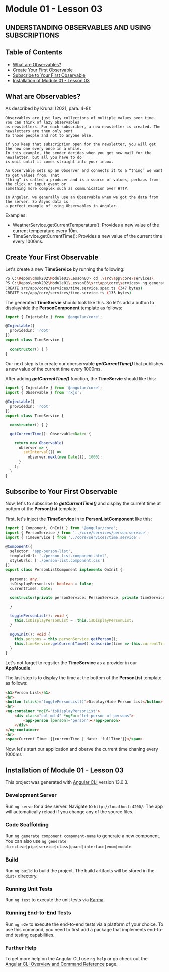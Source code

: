# Module 01 - Lesson 03
 
## UNDERSTANDING OBSERVABLES AND USING SUBSCRIPTIONS
 
## Table of Contents
 
- [What are Observables?](#what-are-observables)
- [Create Your First Observable](#create-your-first-observable)
- [Subscribe to Your First Observable](#subscribe-to-your-first-observable)
- [Installation of Module 01 - Lesson 03](#installation-of-module-01---lesson-03)
 
## What are Observables?
 
As described by Krunal (2021, para. 4-8): 

```
Observables are just lazy collections of multiple values over time. You can think of lazy observables
as newsletters. For each subscriber, a new newsletter is created. The newsletters are then only sent
to those people and not to anyone else.

If you keep that subscription open for the newsletter, you will get the new one every once in a while.
In this example, the sender decides when you get new mail for the newsletter, but all you have to do
is wait until it comes straight into your inbox.

An Observable sets up an Observer and connects it to a “thing” we want to get values from. That
“thing” is called a producer and is a source of values, perhaps from the click or input event or
something more complex such as communication over HTTP.

In Angular, we generally use an Observable when we got the data from the server. So Async data is
a perfect example of using Observables in Angular.
```

Examples:
  - WeatherService.getCurrentTemperature(): Provides a new value of the current temperature every 10m.
  - TimeService.getCurrentTime(): Provides a new value of the current time every 1000ms.

## Create Your First Observable

Let's create a new **TimeService** by running the following:
```bash
PS C:\Repos\cmsk202\Module01\Lesson03> cd .\src\app\core\services\
PS C:\Repos\cmsk202\Module01\Lesson03\src\app\core\services> ng generate service Time
CREATE src/app/core/services/time.service.spec.ts (347 bytes)
CREATE src/app/core/services/time.service.ts (133 bytes)
```

The generated **TimeServie** should look like this.
So let's add a button to display/hide the **PersonComponent** template as follows: 
```TypeScript
import { Injectable } from '@angular/core';

@Injectable({
  providedIn: 'root'
})
export class TimeService {

  constructor() { }
}
```

Our next step is to create our oberservable ***getCurrentTime()*** that publishes a new value of the current time every 1000ms.

After adding ***getCurrentTime()*** function, the **TimeServie** should like this:
```TypeScript
import { Injectable } from '@angular/core';
import { Observable } from 'rxjs';

@Injectable({
  providedIn: 'root'
})
export class TimeService {

  constructor() { }

  getCurrentTime(): Observable<Date> {

    return new Observable(
      observer => {
        setInterval(() =>
          observer.next(new Date()), 1000);
      }
    );
  }
}
```

## Subscribe to Your First Observable

Now, let's to subscribe to ***getCurrentTime()*** and display the current time at bottom of the **PersonList** template.

First, let's inject the **TimeService** in to **PersonListComponent** like this:
```TypeScript
import { Component, OnInit } from '@angular/core';
import { PersonService } from '../core/services/person.service';
import { TimeService } from '../core/services/time.service';

@Component({
  selector: 'app-person-list',
  templateUrl: './person-list.component.html',
  styleUrls: ['./person-list.component.css']
})
export class PersonListComponent implements OnInit {

  persons: any;
  isDisplayPersonList: boolean = false;
  currentTime!: Date;

  constructor(private personService: PersonService, private timeService: TimeService) {

  }

  togglePersonList(): void {
    this.isDisplayPersonList = !this.isDisplayPersonList;
  }

  ngOnInit(): void {
    this.persons = this.personService.getPerson();
    this.timeService.getCurrentTime().subscribe(time => this.currentTime = time);
  }
}

```
Let's not forget to regsiter the **TimeService** as a provider in our **AppMoudle**.

The last step is to display the time at the bottom of the **PersonList** template as follows:
```html
<h1>Person List</h1>
<hr>
<button (click)="togglePersonList()">Display/Hide Person List</button>
<hr>
<ng-container *ngIf="isDisplayPersonList">
    <div class="col-md-4" *ngFor="let person of persons">
        <app-person [person]="person"></app-person>
    </div>
</ng-container>
<hr>
<span>Current Time: {{currentTime | date: 'fullTime'}}</span>
``` 

Now, let's start our application and oberve the current time chaning every 1000ms

## Installation of Module 01 - Lesson 03
 
This project was generated with [Angular CLI](https://github.com/angular/angular-cli) version 13.0.3.
 
### Development Server
 
Run `ng serve` for a dev server. Navigate to `http://localhost:4200/`. The app will automatically reload if you change any of the source files.
 
### Code Scaffolding
 
Run `ng generate component component-name` to generate a new component. You can also use `ng generate directive|pipe|service|class|guard|interface|enum|module`.
 
### Build
 
Run `ng build` to build the project. The build artifacts will be stored in the `dist/` directory.
 
### Running Unit Tests
 
Run `ng test` to execute the unit tests via [Karma](https://karma-runner.github.io).
 
### Running End-to-End Tests
 
Run `ng e2e` to execute the end-to-end tests via a platform of your choice. To use this command, you need to first add a package that implements end-to-end testing capabilities.
 
### Further Help
 
To get more help on the Angular CLI use `ng help` or go check out the [Angular CLI Overview and Command Reference](https://angular.io/cli) page.
 
